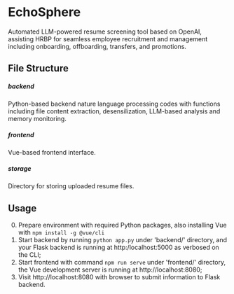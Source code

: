 # EchoSphere
Automated LLM-powered resume screening tool based on OpenAI, assisting HRBP for seamless employee recruitment and management including onboarding, offboarding, transfers, and promotions.

## File Structure

##### backend
Python-based backend nature language processing codes with functions including file content extraction, desensilization, LLM-based analysis and memory monitoring.

##### frontend
Vue-based frontend interface.

##### storage
Directory for storing uploaded resume files.

## Usage

0. Prepare environment with required Python packages, also installing Vue with `npm install -g @vue/cli`
1. Start backend by running `python app.py` under 'backend/' directory, and your Flask backend is running at http:/localhost:5000 as verbosed on the CLI;
2. Start frontend with command `npm run serve` under 'frontend/' directory, the Vue development server is running at http://localhost:8080;
3. Visit http://localhost:8080 with browser to submit information to Flask backend.
